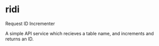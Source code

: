 # ridi
Request ID Incrementer

A simple API service which recieves a table name, and increments and returns an ID.
